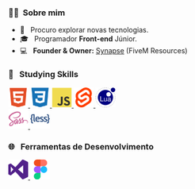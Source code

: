  <h3> 🙋‍♂️ &nbsp;Sobre mim </h3>

- 🤔 &nbsp; Procuro explorar novas tecnologias.
- 🎓 &nbsp; Programador **Front-end** Júnior.
- 💻 &nbsp; **Founder & Owner:** [Synapse](https://discord.gg/vFeph5XcQS) (FiveM Resources)

<h3> 🚀 &nbsp; Studying Skills </h3>
  <a href="https://developer.mozilla.org/pt-BR/docs/Web/HTML">
    <img src="https://github.com/devicons/devicon/blob/v2.15.1/icons/html5/html5-plain.svg" alt="html5" width="40" height="40"/>
  </a>
  <a href="https://developer.mozilla.org/pt-BR/docs/Web/CSS">
    <img src="https://github.com/devicons/devicon/blob/v2.15.1/icons/css3/css3-plain.svg" alt="css3" width="40" height="40"/>
  </a>
  <a href="https://developer.mozilla.org/en-US/docs/Web/JavaScript">
    <img src="https://github.com/devicons/devicon/blob/v2.15.1/icons/javascript/javascript-original.svg" alt="javascript" width="40" height="40"/>
  </a>
  <a href="https://svelte.dev/">
    <img src="https://github.com/devicons/devicon/blob/v2.15.1/icons/svelte/svelte-original.svg" alt="svelte" width="40" height="40"/>
  </a>
  <a href="https://www.lua.org/">
    <img src="https://github.com/devicons/devicon/blob/v2.15.1/icons/lua/lua-original.svg" alt="lua" width="40" height="40"/>
  </a>
  <br>
  <a href="https://sass-lang.com">
    <img src="https://github.com/devicons/devicon/blob/v2.15.1/icons/sass/sass-original.svg" alt="sass" width="40" height="40"/>
  </a>
  <a href="https://lesscss.org/">
    <img src="https://github.com/devicons/devicon/blob/v2.15.1/icons/less/less-plain-wordmark.svg" alt="less" width="40" height="40"/>
  </a>
  <br>

<h3> 🌐 &nbsp; Ferramentas de Desenvolvimento </h3>

<a href="https://visualstudio.microsoft.com/pt-br/">
  <img src="https://github.com/devicons/devicon/blob/v2.15.1/icons/visualstudio/visualstudio-plain.svg" alt="visualstudio" width="40" height="40"/>
</a>
<a href="https://www.figma.com/">
  <img src="https://github.com/devicons/devicon/blob/v2.15.1/icons/figma/figma-original.svg" alt="figma" width="40" height="40"/>
</a>
